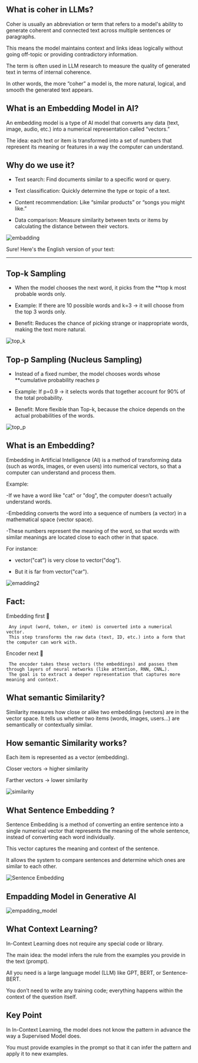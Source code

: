 ## What is coher in LLMs?
 Coher is usually an abbreviation or term that refers to a model's ability to generate coherent and connected text across multiple sentences or paragraphs.

 This means the model maintains context and links ideas logically without going off-topic or providing contradictory information.

 The term is often used in LLM research to measure the quality of generated text in terms of internal coherence.

 In other words, the more “coher” a model is, the more natural, logical, and smooth the generated text appears.

##  What is an Embedding Model in AI?

An embedding model is a type of AI model that converts any data (text, image, audio, etc.) into a numerical representation called “vectors.”

The idea: each text or item is transformed into a set of numbers that represent its meaning or features in a way the computer can understand.

## Why do we use it?

  * Text search: Find documents similar to a specific word or query.

  * Text classification: Quickly determine the type or topic of a text.

  * Content recommendation: Like “similar products” or “songs you might like.”

  * Data comparison: Measure similarity between texts or items by calculating the distance between their vectors.

![embadding](../images/embadding.png)


Sure! Here's the English version of your text:

---

## Top-k Sampling

  * When the model chooses the next word, it picks from the **top k most probable words only.

  * Example: If there are 10 possible words and k=3 → it will choose from the top 3 words only.

  * Benefit: Reduces the chance of picking strange or inappropriate words, making the text more natural.

![top_k](../images/top_k.png)
## Top-p Sampling (Nucleus Sampling)

  * Instead of a fixed number, the model chooses words whose **cumulative probability reaches p

  * Example: If p=0.9 → it selects words that together account for 90% of the total probability.

  * Benefit: More flexible than Top-k, because the choice depends on the actual probabilities of the words.

![top_p](../images/top_p.png)

## What is an Embedding?

 Embedding in Artificial Intelligence (AI) is a method of transforming data (such as words, images, or even users) into numerical vectors, so that a computer can understand and process them.

Example:

   -If we have a word like "cat" or "dog", the computer doesn’t actually understand words.

   -Embedding converts the word into a sequence of numbers (a vector) in a mathematical space (vector space).

   -These numbers represent the meaning of the word, so that words with similar meanings are located close to each other in that space.

  For instance:

  * vector("cat") is very close to vector("dog").

  * But it is far from vector("car").


![emadding2](../images/empadding2.png)


## Fact:
   Embedding first 🎯

     Any input (word, token, or item) is converted into a numerical vector.
     This step transforms the raw data (text, ID, etc.) into a form that the computer can work with.

   Encoder next 🧠

     The encoder takes these vectors (the embeddings) and passes them through layers of neural networks (like attention, RNN, CNN…).
     The goal is to extract a deeper representation that captures more meaning and context.



## What semantic Similarity?

  Similarity measures how close or alike two embeddings (vectors) are in the vector space.
  It tells us whether two items (words, images, users…) are semantically or contextually similar.

## How semantic Similarity works?

  Each item is represented as a vector (embedding).

  Closer vectors → higher similarity

  Farther vectors → lower similarity


![similarity](../images/similarity.png)



## What Sentence Embedding ?

  Sentence Embedding is a method of converting an entire sentence into a single numerical vector that represents the meaning of the whole sentence, instead of converting each word individually.

  This vector captures the meaning and context of the sentence.

  It allows the system to compare sentences and determine which ones are similar to each other.


![Sentence Embedding](../images/Sentence_Embedding.png)


## Empadding Model in Generative AI

![empadding_model](../images/empadding_model.png)


## What Context Learning?

 In-Context Learning does not require any special code or library.

 The main idea: the model infers the rule from the examples you provide in the text (prompt).

 All you need is a large language model (LLM) like GPT, BERT, or Sentence-BERT.

 You don’t need to write any training code; everything happens within the context of the question itself.


## Key Point

In In-Context Learning, the model does not know the pattern in advance the way a Supervised Model does.

You must provide examples in the prompt so that it can infer the pattern and apply it to new examples.









